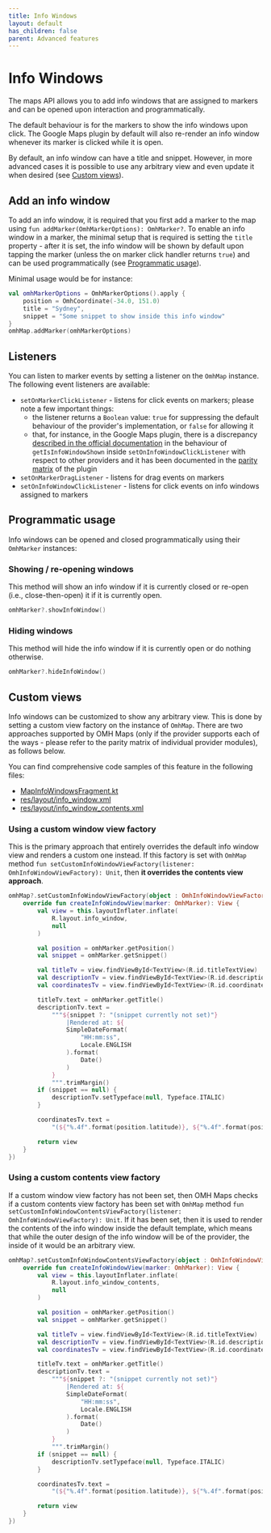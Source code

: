 ```yaml
---
title: Info Windows
layout: default
has_children: false
parent: Advanced features
---
```


# Info Windows

The maps API allows you to add info windows that are assigned to markers and can be opened upon interaction and programmatically.

The default behaviour is for the markers to show the info windows upon click.
The Google Maps plugin by default will also re-render an info window whenever its marker is clicked while it is open.

By default, an info window can have a title and snippet. However, in more advanced cases it is possible to use any arbitrary view and even update it when desired (see [Custom views](#custom-views)).

## Add an info window

To add an info window, it is required that you first add a marker to the map using `fun addMarker(OmhMarkerOptions): OmhMarker?`. To enable an info window in a marker, the minimal setup that is required is setting the `title` property - after it is set, the info window will be shown by default upon tapping the marker (unless the on marker click handler returns `true`) and can be used programmatically (see [Programmatic usage](#programmatic-usage)).

Minimal usage would be for instance:

```kotlin
val omhMarkerOptions = OmhMarkerOptions().apply {
    position = OmhCoordinate(-34.0, 151.0)
    title = "Sydney",
    snippet = "Some snippet to show inside this info window"
}
omhMap.addMarker(omhMarkerOptions)
```

## Listeners

You can listen to marker events by setting a listener on the `OmhMap` instance. The following event listeners are available:

- `setOnMarkerClickListener` - listens for click events on markers; please note a few important things:
  - the listener returns a `Boolean` value: `true` for suppressing the default behaviour of the provider's implementation, or `false` for allowing it
  - that, for instance, in the Google Maps plugin, there is a discrepancy [described in the official documentation](https://developers.google.com/android/reference/com/google/android/gms/maps/GoogleMap.OnMarkerClickListener#public-abstract-boolean-onmarkerclick-marker-marker) in the behaviour of `getIsInfoWindowShown` inside `setOnInfoWindowClickListener` with respect to other providers and it has been documented in the [parity matrix](/packages/core/README.md) of the plugin
- `setOnMarkerDragListener` - listens for drag events on markers
- `setOnInfoWindowClickListener` - listens for click events on info windows assigned to markers

## Programmatic usage

Info windows can be opened and closed programmatically using their `OmhMarker` instances:

### Showing / re-opening windows

This method will show an info window if it is currently closed or re-open (i.e., close-then-open) it if it is currently open.

```kotlin
omhMarker?.showInfoWindow()
```

### Hiding windows

This method will hide the info window if it is currently open or do nothing otherwise.

```kotlin
omhMarker?.hideInfoWindow()
```

## Custom views

Info windows can be customized to show any arbitrary view. This is done by setting a custom view factory on the instance of `OmhMap`. There are two approaches supported by OMH Maps (only if the provider supports each of the ways - please refer to the parity matrix of individual provider modules), as follows below.

You can find comprehensive code samples of this feature in the following files:

- [MapInfoWindowsFragment.kt](https://github.com/openmobilehub/android-omh-maps/blob/main/apps/maps-sample/src/main/java/com/openmobilehub/android/maps/sample/maps/MapInfoWindowsFragment.kt)
- [res/layout/info_window.xml](https://github.com/openmobilehub/android-omh-maps/blob/main/apps/maps-sample/src/main/res/layout/info_window.xml)
- [res/layout/info_window_contents.xml](https://github.com/openmobilehub/android-omh-maps/blob/main/apps/maps-sample/src/main/res/layout/info_window_contents.xml)

### Using a custom window view factory

This is the primary approach that entirely overrides the default info window view and renders a custom one instead. If this factory is set with `OmhMap` method `fun setCustomInfoWindowViewFactory(listener: OmhInfoWindowViewFactory): Unit`, then **it overrides the contents view approach**.

```kotlin
omhMap?.setCustomInfoWindowViewFactory(object : OmhInfoWindowViewFactory {
    override fun createInfoWindowView(marker: OmhMarker): View {
        val view = this.layoutInflater.inflate(
            R.layout.info_window,
            null
        )

        val position = omhMarker.getPosition()
        val snippet = omhMarker.getSnippet()

        val titleTv = view.findViewById<TextView>(R.id.titleTextView)
        val descriptionTv = view.findViewById<TextView>(R.id.descriptionTextView)
        val coordinatesTv = view.findViewById<TextView>(R.id.coordinatesTextView)

        titleTv.text = omhMarker.getTitle()
        descriptionTv.text =
            """${snippet ?: "(snippet currently not set)"}
                |Rendered at: ${
                SimpleDateFormat(
                    "HH:mm:ss",
                    Locale.ENGLISH
                ).format(
                    Date()
                )
            }
            """.trimMargin()
        if (snippet == null) {
            descriptionTv.setTypeface(null, Typeface.ITALIC)
        }

        coordinatesTv.text =
            "(${"%.4f".format(position.latitude)}, ${"%.4f".format(position.longitude)})"

        return view
    }
})
```

### Using a custom contents view factory

If a custom window view factory has not been set, then OMH Maps checks if a custom contents view factory has been set with `OmhMap` method `fun setCustomInfoWindowContentsViewFactory(listener: OmhInfoWindowViewFactory): Unit`. If it has been set, then it is used to render the contents of the info window inside the default template, which means that while the outer design of the info window will be of the provider, the inside of it would be an arbitrary view.

```kotlin
omhMap?.setCustomInfoWindowContentsViewFactory(object : OmhInfoWindowViewFactory {
    override fun createInfoWindowView(marker: OmhMarker): View {
        val view = this.layoutInflater.inflate(
            R.layout.info_window_contents,
            null
        )

        val position = omhMarker.getPosition()
        val snippet = omhMarker.getSnippet()

        val titleTv = view.findViewById<TextView>(R.id.titleTextView)
        val descriptionTv = view.findViewById<TextView>(R.id.descriptionTextView)
        val coordinatesTv = view.findViewById<TextView>(R.id.coordinatesTextView)

        titleTv.text = omhMarker.getTitle()
        descriptionTv.text =
            """${snippet ?: "(snippet currently not set)"}
                |Rendered at: ${
                SimpleDateFormat(
                    "HH:mm:ss",
                    Locale.ENGLISH
                ).format(
                    Date()
                )
            }
            """.trimMargin()
        if (snippet == null) {
            descriptionTv.setTypeface(null, Typeface.ITALIC)
        }

        coordinatesTv.text =
            "(${"%.4f".format(position.latitude)}, ${"%.4f".format(position.longitude)})"

        return view
    }
})
```
